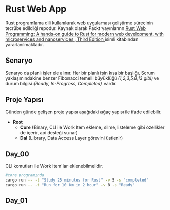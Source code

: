 # Rust Web App

Rust programlama dili kullanılarak web uygulaması geliştirme sürecinin tecrübe edildiği repodur. Kaynak olarak Packt yayınlarınn [Rust Web Programming: A hands-on guide to Rust for modern web development, with microservices and nanoservices , Third Edition ](https://www.packtpub.com/en-us/product/rust-web-programming-9781835887769) isimli kitabından yararlanılmaktadır.

## Senaryo

Senaryo da planlı işler ele alınır. Her bir planlı işin kısa bir başlığı, Scrum yaklaşımındakine benzer Fibonacci temelli büyüklüğü _(1,2,3,5,8,13 gibi)_ ve durum bilgisi _(Ready, In-Progress, Completed)_ vardır.

## Proje Yapısı

Günden günde gelişen proje yapısı aşağıdaki ağaç yapısı ile ifade edilebilir.

- **Root**
  - **Core** (Binary, CLI ile Work Item ekleme, silme, listeleme gibi özellikler de içerir, api desteği sunar)
  - **Dal** (Library, Data Access Layer görevini üstlenir)

## Day_00

CLI komutları ile Work Item'lar eklenebilmelidir.

```bash
#core programında
cargo run -- -t "Study 25 minutes for Rust" -v 5 -s "completed"
cargo run -- -t "Run for 10 Km in 2 hour" -v 8 -s "Ready"
```

## Day_01
